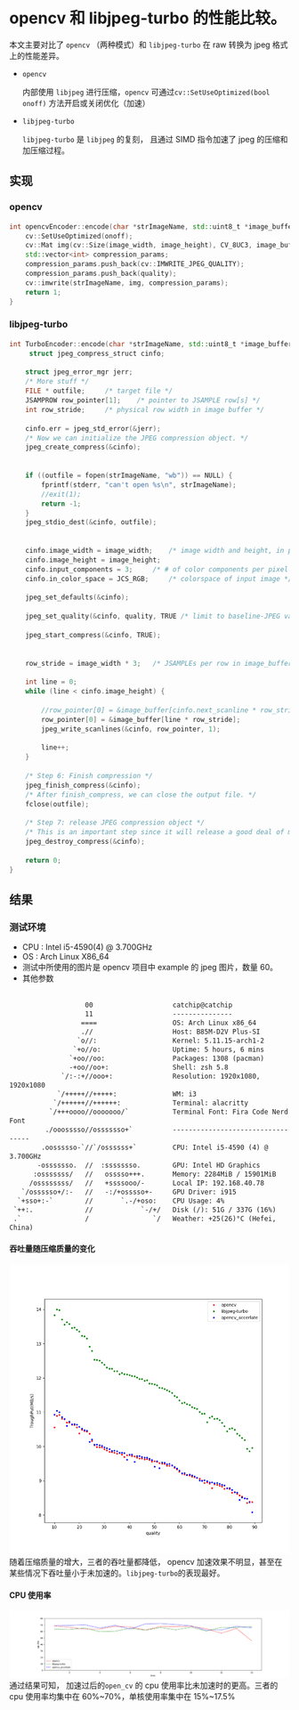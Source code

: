 # opencv 和 libjpeg-turbo 的性能比较。
本文主要对比了 `opencv` （两种模式）和 `libjpeg-turbo` 在 raw 转换为 jpeg 格式上的性能差异。

- `opencv`

	内部使用 `libjpeg` 进行压缩，`opencv` 可通过`cv::SetUseOptimized(bool onoff)` 方法开启或关闭优化（加速）

- `libjpeg-turbo`

	`libjpeg-turbo` 是 `libjpeg` 的复刻， 且通过 SIMD 指令加速了 jpeg 的压缩和加压缩过程。
## 实现
### opencv
```cpp
int opencvEncoder::encode(char *strImageName, std::uint8_t *image_buffer, int image_height, int image_width, int quality){
	cv::SetUseOptimized(onoff);
	cv::Mat img(cv::Size(image_width, image_height), CV_8UC3, image_buffer);
	std::vector<int> compression_params;
	compression_params.push_back(cv::IMWRITE_JPEG_QUALITY);
	compression_params.push_back(quality);
	cv::imwrite(strImageName, img, compression_params);
	return 1;
}
```

### libjpeg-turbo
```cpp
int TurboEncoder::encode(char *strImageName, std::uint8_t *image_buffer, int image_height, int image_width, int quality){
	 struct jpeg_compress_struct cinfo;

    struct jpeg_error_mgr jerr;
    /* More stuff */
    FILE * outfile;     /* target file */
    JSAMPROW row_pointer[1];    /* pointer to JSAMPLE row[s] */
    int row_stride;     /* physical row width in image buffer */

    cinfo.err = jpeg_std_error(&jerr);
    /* Now we can initialize the JPEG compression object. */
    jpeg_create_compress(&cinfo);


    if ((outfile = fopen(strImageName, "wb")) == NULL) {
        fprintf(stderr, "can't open %s\n", strImageName);
        //exit(1);
        return -1;
    }
    jpeg_stdio_dest(&cinfo, outfile);


    cinfo.image_width = image_width;    /* image width and height, in pixels */
    cinfo.image_height = image_height;
    cinfo.input_components = 3;     /* # of color components per pixel */
    cinfo.in_color_space = JCS_RGB;     /* colorspace of input image */

    jpeg_set_defaults(&cinfo);

    jpeg_set_quality(&cinfo, quality, TRUE /* limit to baseline-JPEG values */);

    jpeg_start_compress(&cinfo, TRUE);


    row_stride = image_width * 3;   /* JSAMPLEs per row in image_buffer */

    int line = 0;
    while (line < cinfo.image_height) {

        //row_pointer[0] = &image_buffer[cinfo.next_scanline * row_stride];
        row_pointer[0] = &image_buffer[line * row_stride];
        jpeg_write_scanlines(&cinfo, row_pointer, 1);

        line++;
    }

    /* Step 6: Finish compression */
    jpeg_finish_compress(&cinfo);
    /* After finish_compress, we can close the output file. */
    fclose(outfile);

    /* Step 7: release JPEG compression object */
    /* This is an important step since it will release a good deal of memory. */
    jpeg_destroy_compress(&cinfo);

    return 0;
}
```
## 结果
### 测试环境
- CPU : Intel i5-4590(4) @ 3.700GHz
- OS : Arch Linux X86_64
- 测试中所使用的图片是 opencv 项目中 example 的 jpeg 图片，数量 60。
- 其他参数
```shell

                   00                    catchip@catchip
                   11                    ---------------
                  ====                   OS: Arch Linux x86_64
                  .//                    Host: B85M-D2V Plus-SI
                 `o//:                   Kernel: 5.11.15-arch1-2
                `+o//o:                  Uptime: 5 hours, 6 mins
               `+oo//oo:                 Packages: 1308 (pacman)
               -+oo//oo+:                Shell: zsh 5.8
             `/:-:+//ooo+:               Resolution: 1920x1080, 1920x1080
            `/+++++//+++++:              WM: i3
           `/++++++//++++++:             Terminal: alacritty
          `/+++oooo//ooooooo/`           Terminal Font: Fira Code Nerd Font
         ./ooosssso//osssssso+`          ----------------------------------
        .oossssso-`//`/ossssss+`         CPU: Intel i5-4590 (4) @ 3.700GHz
       -osssssso.  //  :ssssssso.        GPU: Intel HD Graphics
      :osssssss/   //   osssso+++.       Memory: 2284MiB / 15901MiB
     /ossssssss/   //   +ssssooo/-       Local IP: 192.168.40.78
   `/ossssso+/:-   //   -:/+osssso+-     GPU Driver: i915
  `+sso+:-`        //       `.-/+oso:    CPU Usage: 4%
 `++:.             //            `-/+/   Disk (/): 51G / 337G (16%)
 .`                /                `/   Weather: +25(26)°C (Hefei, China)

```


#### 吞吐量随压缩质量的变化
![avatar](./tp.png)
随着压缩质量的增大，三者的吞吐量都降低， opencv 加速效果不明显，甚至在某些情况下吞吐量小于未加速的。`libjpeg-turbo`的表现最好。
#### CPU 使用率
![avatar](./cpu.png)
通过结果可知， 加速过后的`open_cv` 的 cpu 使用率比未加速时的更高。三者的 cpu 使用率均集中在 60%~70%，单核使用率集中在 15%~17.5%

